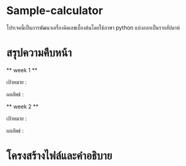 # Sample-calculator

โปรเจคนี้เป็นการพัฒนาเครื่องคิดเลขเบื้องต้นโดยใช้ภาษา python แบ่งออกเป็นรายสัปดาห์

# สรุปความคืบหน้า
** week 1 **

เป้าหมาย :

ผลลัพธ์ :

** week 2 **

เป้าหมาย :

ผลลัพธ์ :

# โครงสร้างไฟล์และคำอธิบาย
